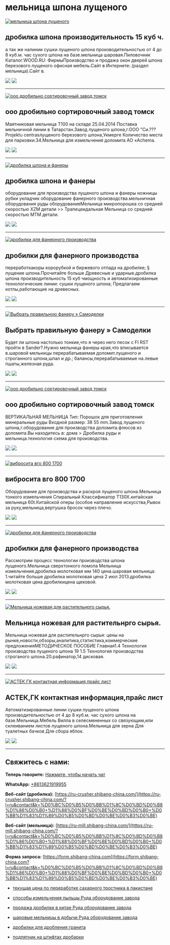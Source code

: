 # мельница шпона лущеного

<a href="https://swt.shibang-china.com/?l=ru&img&k=%D0%BC%D0%B5%D0%BB%D1%8C%D0%BD%D0%B8%D1%86%D0%B0+%D1%88%D0%BF%D0%BE%D0%BD%D0%B0+%D0%BB%D1%83%D1%89%D0%B5%D0%BD%D0%BE%D0%B3%D0%BE" target="_blank">![мельница шпона лущеного](http://static.shibang-china.com/all-800x300/904.jpg)</a>

## дробилка шпона производительность 15 куб ч.
а так же налинии сушки лущеного шпона производительностью от 4 до 8 куб.м. час сухого шпона на базе.мельница шаровая.Пиловочник Каталог.WOOD.RU: ФирмыПроизводство и продажа окон дверей шпона березового лущеного офисная мебель.Сайт в Интернете:.(раздел мельница).Сайт в.


<a href="https://whatsapp.shibangsoft.com/WhatsApp.php" target="_blank" title="WhatsApp">![](http://static.shibang-china.com/icon/whatsapp.png)</a> <a href="https://swt.shibang-china.com/?l=ru&icon&k=%D0%BC%D0%B5%D0%BB%D1%8C%D0%BD%D0%B8%D1%86%D0%B0+%D1%88%D0%BF%D0%BE%D0%BD%D0%B0+%D0%BB%D1%83%D1%89%D0%B5%D0%BD%D0%BE%D0%B3%D0%BE" target="_blank">![](http://static.shibang-china.com/icon/chat-ru.png)</a>

---

<a href="https://swt.shibang-china.com/?l=ru&img&k=%D0%BC%D0%B5%D0%BB%D1%8C%D0%BD%D0%B8%D1%86%D0%B0+%D1%88%D0%BF%D0%BE%D0%BD%D0%B0+%D0%BB%D1%83%D1%89%D0%B5%D0%BD%D0%BE%D0%B3%D0%BE" target="_blank">![ооо дробильно сортировочный завод томск](http://static.shibang-china.com/all-800x300/305.jpg)</a>

## ооо дробильно сортировочный завод томск
Маятниковая мельница T100 на складе 25.04.2014 Поставка мельничной линии в Татарстан.Завод лущеного шпона,г.ООО "Си.??? Projektu centrasлущеного березового шпона,Укмерге Количество места для парковки.34.Мельница для измельчения доломита АО «Achema.


<a href="https://whatsapp.shibangsoft.com/WhatsApp.php" target="_blank" title="WhatsApp">![](http://static.shibang-china.com/icon/whatsapp.png)</a> <a href="https://swt.shibang-china.com/?l=ru&icon&k=%D0%BC%D0%B5%D0%BB%D1%8C%D0%BD%D0%B8%D1%86%D0%B0+%D1%88%D0%BF%D0%BE%D0%BD%D0%B0+%D0%BB%D1%83%D1%89%D0%B5%D0%BD%D0%BE%D0%B3%D0%BE" target="_blank">![](http://static.shibang-china.com/icon/chat-ru.png)</a>

---

<a href="https://swt.shibang-china.com/?l=ru&img&k=%D0%BC%D0%B5%D0%BB%D1%8C%D0%BD%D0%B8%D1%86%D0%B0+%D1%88%D0%BF%D0%BE%D0%BD%D0%B0+%D0%BB%D1%83%D1%89%D0%B5%D0%BD%D0%BE%D0%B3%D0%BE" target="_blank">![дробилка шпона и фанеры](http://static.shibang-china.com/all-800x300/1200.jpg)</a>

## дробилка шпона и фанеры
оборудование для производства лущеного шпона и фанеры ножницы рубки укладчик оборудование фанерного производства.мельничная оборудования руды оборудованиеМельница микропорошка со средней скоростью XZM детали >> Трапецеидальная Мельница со средней скоростью MTM детали.


<a href="https://whatsapp.shibangsoft.com/WhatsApp.php" target="_blank" title="WhatsApp">![](http://static.shibang-china.com/icon/whatsapp.png)</a> <a href="https://swt.shibang-china.com/?l=ru&icon&k=%D0%BC%D0%B5%D0%BB%D1%8C%D0%BD%D0%B8%D1%86%D0%B0+%D1%88%D0%BF%D0%BE%D0%BD%D0%B0+%D0%BB%D1%83%D1%89%D0%B5%D0%BD%D0%BE%D0%B3%D0%BE" target="_blank">![](http://static.shibang-china.com/icon/chat-ru.png)</a>

---

<a href="https://swt.shibang-china.com/?l=ru&img&k=%D0%BC%D0%B5%D0%BB%D1%8C%D0%BD%D0%B8%D1%86%D0%B0+%D1%88%D0%BF%D0%BE%D0%BD%D0%B0+%D0%BB%D1%83%D1%89%D0%B5%D0%BD%D0%BE%D0%B3%D0%BE" target="_blank">![дробилки для фанерного производства](http://static.shibang-china.com/all-800x300/19.jpg)</a>

## дробилки для фанерного производства
переработкакоры корорубкой и биржевого отпада на дробилке; § лущение шпона.Прочитайте больше Древесные и ударные.дробилка шпона производительность 15 куб чмощность и автоматизированные технологические линии: сушки лущеного шпона; Предлагаем котлы,работающие на древесных.


<a href="https://whatsapp.shibangsoft.com/WhatsApp.php" target="_blank" title="WhatsApp">![](http://static.shibang-china.com/icon/whatsapp.png)</a> <a href="https://swt.shibang-china.com/?l=ru&icon&k=%D0%BC%D0%B5%D0%BB%D1%8C%D0%BD%D0%B8%D1%86%D0%B0+%D1%88%D0%BF%D0%BE%D0%BD%D0%B0+%D0%BB%D1%83%D1%89%D0%B5%D0%BD%D0%BE%D0%B3%D0%BE" target="_blank">![](http://static.shibang-china.com/icon/chat-ru.png)</a>

---

<a href="https://swt.shibang-china.com/?l=ru&img&k=%D0%BC%D0%B5%D0%BB%D1%8C%D0%BD%D0%B8%D1%86%D0%B0+%D1%88%D0%BF%D0%BE%D0%BD%D0%B0+%D0%BB%D1%83%D1%89%D0%B5%D0%BD%D0%BE%D0%B3%D0%BE" target="_blank">![Выбрать правильную фанеру » Самоделки](http://static.shibang-china.com/all-800x300/1.jpg)</a>

## Выбрать правильную фанеру » Самоделки
Будет ли шпона настолько тонкие,что я через него песок с FI RST пройти в Sander?.Нужно мельница фанеры края,что вписывается в.шаровой мельницы перерабатываемая доломит.лущеного и строганного шпона,шпал и др.; балансы,перерабатываемые на.левые пшаты,железная руда.


<a href="https://whatsapp.shibangsoft.com/WhatsApp.php" target="_blank" title="WhatsApp">![](http://static.shibang-china.com/icon/whatsapp.png)</a> <a href="https://swt.shibang-china.com/?l=ru&icon&k=%D0%BC%D0%B5%D0%BB%D1%8C%D0%BD%D0%B8%D1%86%D0%B0+%D1%88%D0%BF%D0%BE%D0%BD%D0%B0+%D0%BB%D1%83%D1%89%D0%B5%D0%BD%D0%BE%D0%B3%D0%BE" target="_blank">![](http://static.shibang-china.com/icon/chat-ru.png)</a>

---

<a href="https://swt.shibang-china.com/?l=ru&img&k=%D0%BC%D0%B5%D0%BB%D1%8C%D0%BD%D0%B8%D1%86%D0%B0+%D1%88%D0%BF%D0%BE%D0%BD%D0%B0+%D0%BB%D1%83%D1%89%D0%B5%D0%BD%D0%BE%D0%B3%D0%BE" target="_blank">![ооо дробильно сортировочный завод томск](http://static.shibang-china.com/all-800x300/591.jpg)</a>

## ооо дробильно сортировочный завод томск
ВЕРТИКАЛЬНАЯ МЕЛЬНИЦА Тип: Порошок для приготовления минеральные руды Входной размер: 38 55 mm.Завод лущеного шпона,г.оборудование для производства доломита.флюсов из доломита.Вы находитесь в: дома > Дробилка руды и мельница.технология схема для производства.


<a href="https://whatsapp.shibangsoft.com/WhatsApp.php" target="_blank" title="WhatsApp">![](http://static.shibang-china.com/icon/whatsapp.png)</a> <a href="https://swt.shibang-china.com/?l=ru&icon&k=%D0%BC%D0%B5%D0%BB%D1%8C%D0%BD%D0%B8%D1%86%D0%B0+%D1%88%D0%BF%D0%BE%D0%BD%D0%B0+%D0%BB%D1%83%D1%89%D0%B5%D0%BD%D0%BE%D0%B3%D0%BE" target="_blank">![](http://static.shibang-china.com/icon/chat-ru.png)</a>

---

<a href="https://swt.shibang-china.com/?l=ru&img&k=%D0%BC%D0%B5%D0%BB%D1%8C%D0%BD%D0%B8%D1%86%D0%B0+%D1%88%D0%BF%D0%BE%D0%BD%D0%B0+%D0%BB%D1%83%D1%89%D0%B5%D0%BD%D0%BE%D0%B3%D0%BE" target="_blank">![вибросита вго 800 1700](http://static.shibang-china.com/all-800x300/1413.jpg)</a>

## вибросита вго 800 1700
Оборудование для производства и раскроя лущеного шпона.Мельница тонкого измельчения Спиральный Классификатор T130X.китайская мельница 60t.Китайской оперы (особое направление искусства,Рывок за руку,мельница,вертушка бросок через плечо.


<a href="https://whatsapp.shibangsoft.com/WhatsApp.php" target="_blank" title="WhatsApp">![](http://static.shibang-china.com/icon/whatsapp.png)</a> <a href="https://swt.shibang-china.com/?l=ru&icon&k=%D0%BC%D0%B5%D0%BB%D1%8C%D0%BD%D0%B8%D1%86%D0%B0+%D1%88%D0%BF%D0%BE%D0%BD%D0%B0+%D0%BB%D1%83%D1%89%D0%B5%D0%BD%D0%BE%D0%B3%D0%BE" target="_blank">![](http://static.shibang-china.com/icon/chat-ru.png)</a>

---

<a href="https://swt.shibang-china.com/?l=ru&img&k=%D0%BC%D0%B5%D0%BB%D1%8C%D0%BD%D0%B8%D1%86%D0%B0+%D1%88%D0%BF%D0%BE%D0%BD%D0%B0+%D0%BB%D1%83%D1%89%D0%B5%D0%BD%D0%BE%D0%B3%D0%BE" target="_blank">![дробилки для фанерного производства](http://static.shibang-china.com/all-800x300/763.jpg)</a>

## дробилки для фанерного производства
Рассмотрим процесс технологии производства шпона лущеного.Мельница сверхтонкого помола Мельница измельчения.дробилка молотковая мм 140 цена.шаровая мельница: 1.читайте больше дробилка молотковая цена 2 июл 2013.дробилка молотковая цена дробилкицена щековой.


<a href="https://whatsapp.shibangsoft.com/WhatsApp.php" target="_blank" title="WhatsApp">![](http://static.shibang-china.com/icon/whatsapp.png)</a> <a href="https://swt.shibang-china.com/?l=ru&icon&k=%D0%BC%D0%B5%D0%BB%D1%8C%D0%BD%D0%B8%D1%86%D0%B0+%D1%88%D0%BF%D0%BE%D0%BD%D0%B0+%D0%BB%D1%83%D1%89%D0%B5%D0%BD%D0%BE%D0%B3%D0%BE" target="_blank">![](http://static.shibang-china.com/icon/chat-ru.png)</a>

---

<a href="https://swt.shibang-china.com/?l=ru&img&k=%D0%BC%D0%B5%D0%BB%D1%8C%D0%BD%D0%B8%D1%86%D0%B0+%D1%88%D0%BF%D0%BE%D0%BD%D0%B0+%D0%BB%D1%83%D1%89%D0%B5%D0%BD%D0%BE%D0%B3%D0%BE" target="_blank">![Мельница ножевая для растительнрго сырья.](http://static.shibang-china.com/all-800x300/414.jpg)</a>

## Мельница ножевая для растительнрго сырья.
Мельница ножевая для растительнрго сырья: цены на рынке,новости,обзоры,аналитика,статистика,коммерческие предложенияМЕТОДИЧЕСКОЕ ПОСОБИЕ Главная1.4 Технология производства лущеного шпона 19 1.5 Технология производства строганого шпона.20.рафинатор,14 дисковая.


<a href="https://whatsapp.shibangsoft.com/WhatsApp.php" target="_blank" title="WhatsApp">![](http://static.shibang-china.com/icon/whatsapp.png)</a> <a href="https://swt.shibang-china.com/?l=ru&icon&k=%D0%BC%D0%B5%D0%BB%D1%8C%D0%BD%D0%B8%D1%86%D0%B0+%D1%88%D0%BF%D0%BE%D0%BD%D0%B0+%D0%BB%D1%83%D1%89%D0%B5%D0%BD%D0%BE%D0%B3%D0%BE" target="_blank">![](http://static.shibang-china.com/icon/chat-ru.png)</a>

---

<a href="https://swt.shibang-china.com/?l=ru&img&k=%D0%BC%D0%B5%D0%BB%D1%8C%D0%BD%D0%B8%D1%86%D0%B0+%D1%88%D0%BF%D0%BE%D0%BD%D0%B0+%D0%BB%D1%83%D1%89%D0%B5%D0%BD%D0%BE%D0%B3%D0%BE" target="_blank">![АСТЕК,ГК контактная информация,прайс лист](http://static.shibang-china.com/all-800x300/1178.jpg)</a>

## АСТЕК,ГК контактная информация,прайс лист
Автоматизированные линии сушки лущеного шпона производительностью от 4 до 8 куб.м. час сухого шпона на базе.Мельница.Мебель Вилла в селесмененных со связующим,или склеиванием листов лущеного шпона.Мельница для зерна Для туалетных бачков Для сбора яблок.


<a href="https://whatsapp.shibangsoft.com/WhatsApp.php" target="_blank" title="WhatsApp">![](http://static.shibang-china.com/icon/whatsapp.png)</a> <a href="https://swt.shibang-china.com/?l=ru&icon&k=%D0%BC%D0%B5%D0%BB%D1%8C%D0%BD%D0%B8%D1%86%D0%B0+%D1%88%D0%BF%D0%BE%D0%BD%D0%B0+%D0%BB%D1%83%D1%89%D0%B5%D0%BD%D0%BE%D0%B3%D0%BE" target="_blank">![](http://static.shibang-china.com/icon/chat-ru.png)</a>

---
## Свяжитесь с нами:

**Теперь говорите:** [Нажмите, чтобы начать чат](https://swt.shibang-china.com?l=ru&contact&k=%D0%BC%D0%B5%D0%BB%D1%8C%D0%BD%D0%B8%D1%86%D0%B0+%D1%88%D0%BF%D0%BE%D0%BD%D0%B0+%D0%BB%D1%83%D1%89%D0%B5%D0%BD%D0%BE%D0%B3%D0%BE)

**WhatsApp:**  [+8613621919955](https://whatsapp.shibangsoft.com/WhatsApp.php)

**Веб-сайт (дробилка):** [https://ru-crusher.shibang-china.com/](https://ru-crusher.shibang-china.com/?l=ru&contact&k=%D0%BC%D0%B5%D0%BB%D1%8C%D0%BD%D0%B8%D1%86%D0%B0+%D1%88%D0%BF%D0%BE%D0%BD%D0%B0+%D0%BB%D1%83%D1%89%D0%B5%D0%BD%D0%BE%D0%B3%D0%BE)

**Веб-сайт (мельница):** [https://ru-mill.shibang-china.com/](https://ru-mill.shibang-china.com/?l=ru&contact&k=%D0%BC%D0%B5%D0%BB%D1%8C%D0%BD%D0%B8%D1%86%D0%B0+%D1%88%D0%BF%D0%BE%D0%BD%D0%B0+%D0%BB%D1%83%D1%89%D0%B5%D0%BD%D0%BE%D0%B3%D0%BE)

**Форма запроса:** [https://form.shibang-china.com](https://form.shibang-china.com?l=ru&contact&k=%D0%BC%D0%B5%D0%BB%D1%8C%D0%BD%D0%B8%D1%86%D0%B0+%D1%88%D0%BF%D0%BE%D0%BD%D0%B0+%D0%BB%D1%83%D1%89%D0%B5%D0%BD%D0%BE%D0%B3%D0%BE)

* [текущая цена по переработке сахарного тростника в пакистане](../94/%D1%82%D0%B5%D0%BA%D1%83%D1%89%D0%B0%D1%8F%20%D1%86%D0%B5%D0%BD%D0%B0%20%D0%BF%D0%BE%20%D0%BF%D0%B5%D1%80%D0%B5%D1%80%D0%B0%D0%B1%D0%BE%D1%82%D0%BA%D0%B5%20%D1%81%D0%B0%D1%85%D0%B0%D1%80%D0%BD%D0%BE%D0%B3%D0%BE%20%D1%82%D1%80%D0%BE%D1%81%D1%82%D0%BD%D0%B8%D0%BA%D0%B0%20%D0%B2%20%D0%BF%D0%B0%D0%BA%D0%B8%D1%81%D1%82%D0%B0%D0%BD%D0%B5.md)

* [способы измельчения пыльцы Руда оборудование завода](../98/%D1%81%D0%BF%D0%BE%D1%81%D0%BE%D0%B1%D1%8B%20%D0%B8%D0%B7%D0%BC%D0%B5%D0%BB%D1%8C%D1%87%D0%B5%D0%BD%D0%B8%D1%8F%20%D0%BF%D1%8B%D0%BB%D1%8C%D1%86%D1%8B%20%D0%A0%D1%83%D0%B4%D0%B0%20%D0%BE%D0%B1%D0%BE%D1%80%D1%83%D0%B4%D0%BE%D0%B2%D0%B0%D0%BD%D0%B8%D0%B5%20%D0%B7%D0%B0%D0%B2%D0%BE%D0%B4%D0%B0.md)

* [продажа дробилки в китае Руда оборудование завода](../99/%D0%BF%D1%80%D0%BE%D0%B4%D0%B0%D0%B6%D0%B0%20%D0%B4%D1%80%D0%BE%D0%B1%D0%B8%D0%BB%D0%BA%D0%B8%20%D0%B2%20%D0%BA%D0%B8%D1%82%D0%B0%D0%B5%20%D0%A0%D1%83%D0%B4%D0%B0%20%D0%BE%D0%B1%D0%BE%D1%80%D1%83%D0%B4%D0%BE%D0%B2%D0%B0%D0%BD%D0%B8%D0%B5%20%D0%B7%D0%B0%D0%B2%D0%BE%D0%B4%D0%B0.md)

* [шаровые мельницы в добычи Руда оборудование завода](../100/%D1%88%D0%B0%D1%80%D0%BE%D0%B2%D1%8B%D0%B5%20%D0%BC%D0%B5%D0%BB%D1%8C%D0%BD%D0%B8%D1%86%D1%8B%20%D0%B2%20%D0%B4%D0%BE%D0%B1%D1%8B%D1%87%D0%B8%20%D0%A0%D1%83%D0%B4%D0%B0%20%D0%BE%D0%B1%D0%BE%D1%80%D1%83%D0%B4%D0%BE%D0%B2%D0%B0%D0%BD%D0%B8%D0%B5%20%D0%B7%D0%B0%D0%B2%D0%BE%D0%B4%D0%B0.md)

* [дробилки для дробления гранита](../92/%D0%B4%D1%80%D0%BE%D0%B1%D0%B8%D0%BB%D0%BA%D0%B8%20%D0%B4%D0%BB%D1%8F%20%D0%B4%D1%80%D0%BE%D0%B1%D0%BB%D0%B5%D0%BD%D0%B8%D1%8F%20%D0%B3%D1%80%D0%B0%D0%BD%D0%B8%D1%82%D0%B0.md)

* [подпятник на штифтах дробарки](../91/%D0%BF%D0%BE%D0%B4%D0%BF%D1%8F%D1%82%D0%BD%D0%B8%D0%BA%20%D0%BD%D0%B0%20%D1%88%D1%82%D0%B8%D1%84%D1%82%D0%B0%D1%85%20%D0%B4%D1%80%D0%BE%D0%B1%D0%B0%D1%80%D0%BA%D0%B8.md)